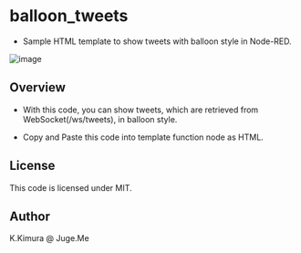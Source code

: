 # balloon_tweets

- Sample HTML template to show tweets with balloon style in Node-RED.

![image](http://imgur.com/sMfJpg0 "image")


## Overview

- With this code, you can show tweets, which are retrieved from WebSocket(/ws/tweets), in balloon style.

- Copy and Paste this code into template function node as HTML.


## License

This code is licensed under MIT.


## Author

K.Kimura @ Juge.Me

